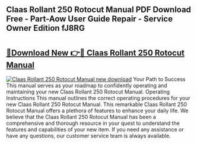 ## Claas Rollant 250 Rotocut Manual PDF Download Free - Part-Aow User Guide Repair - Service Owner Edition fJ8RG

# <h2><a href="http://bc47429.oget.top/?id=Claas+Rollant+250+Rotocut+Manual">🔗Download New 👉🔴 Claas Rollant 250 Rotocut Manual</a></h2>

[![Claas Rollant 250 Rotocut Manual new download](https://i.imgur.com/5g1atiW.png)](http://bc47429.oget.top/?id=Claas+Rollant+250+Rotocut+Manual)
Your Path to Success This manual serves as your roadmap to confidently operating and maintaining your new Claas Rollant 250 Rotocut Manual. Operating Instructions This manual outlines the correct operating procedures for your new Claas Rollant 250 Rotocut Manual. This remarkable Claas Rollant 250 Rotocut Manual offers a plethora of features to enhance your daily life. We believe that the Claas Rollant 250 Rotocut Manual has been a comprehensive and thorough resource in your quest to understand the features and capabilities of your new item. If you need any assistance or have any questions, our customer service team is always available.
